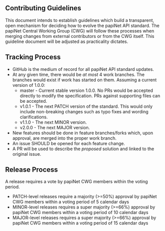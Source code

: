 ## Contributing Guidelines

This document intends to establish guidelines which build a transparent, open mechanism for deciding how to evolve the papiNet API standard. The papiNet Central Working Group (CWG) will follow these processes when merging changes from external contributors or from the CWG itself. This guideline document will be adjusted as practicality dictates.

## Tracking Process
* GitHub is the medium of record for all papiNet API standard updates.
* At any given time, there would be *at most* 4 work branches. The branches would exist if work has started on them. Assuming a current version of 1.0.0:
  * master - Current stable version 1.0.0. No PRs would be accepted directly to modify the specification. PRs against supporting files can be accepted.
  * v1.0.1 - The next PATCH version of the standard. This would only include non-breaking changes such as typo fixes and wording clarifications.
  * v1.1.0 - The next MINOR version.
  * v2.0.0 - The next MAJOR version.
* New features should be done in feature branches/forks which, upon approval, are merged into the proper work branch.
* An issue SHOULD be opened for each feature change.
* A PR will be used to describe the *proposed* solution and linked to the original issue.

## Release Process
A release requires a vote by papiNet CWG members within the voting period.
* PATCH-level releases require a majority (>=50%) approval by papiNet CWG members within a voting period of 5 calendar days
* MINOR-level releases requires a super majority (>=66%) approval by papiNet CWG members within a voting period of 10 calendar days
* MAJOR-level releases requires a super majority (>=66%) approval by papiNet CWG members within a voting period of 15 calendar days
